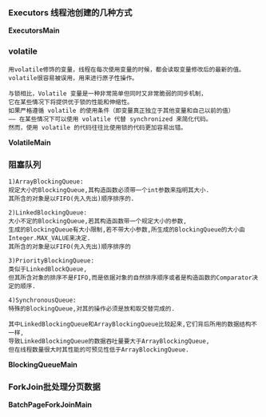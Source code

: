 
### Executors 线程池创建的几种方式
**ExecutorsMain**

### volatile
```
用volatile修饰的变量，线程在每次使用变量的时候，都会读取变量修改后的最新的值。
volatile很容易被误用，用来进行原子性操作。

与锁相比，Volatile 变量是一种非常简单但同时又非常脆弱的同步机制，
它在某些情况下将提供优于锁的性能和伸缩性。
如果严格遵循 volatile 的使用条件（即变量真正独立于其他变量和自己以前的值）
—— 在某些情况下可以使用 volatile 代替 synchronized 来简化代码。
然而，使用 volatile 的代码往往比使用锁的代码更加容易出错。
```
**VolatileMain**

### 阻塞队列
```
1)ArrayBlockingQueue:
规定大小的BlockingQueue,其构造函数必须带一个int参数来指明其大小.
其所含的对象是以FIFO(先入先出)顺序排序的.

2)LinkedBlockingQueue:
大小不定的BlockingQueue,若其构造函数带一个规定大小的参数,
生成的BlockingQueue有大小限制,若不带大小参数,所生成的BlockingQueue的大小由Integer.MAX_VALUE来决定.
其所含的对象是以FIFO(先入先出)顺序排序的

3)PriorityBlockingQueue:
类似于LinkedBlockQueue,
但其所含对象的排序不是FIFO,而是依据对象的自然排序顺序或者是构造函数的Comparator决定的顺序.

4)SynchronousQueue:
特殊的BlockingQueue,对其的操作必须是放和取交替完成的.

其中LinkedBlockingQueue和ArrayBlockingQueue比较起来,它们背后所用的数据结构不一样,
导致LinkedBlockingQueue的数据吞吐量要大于ArrayBlockingQueue,
但在线程数量很大时其性能的可预见性低于ArrayBlockingQueue.
```
**BlockingQueueMain**


### ForkJoin批处理分页数据
**BatchPageForkJoinMain**


